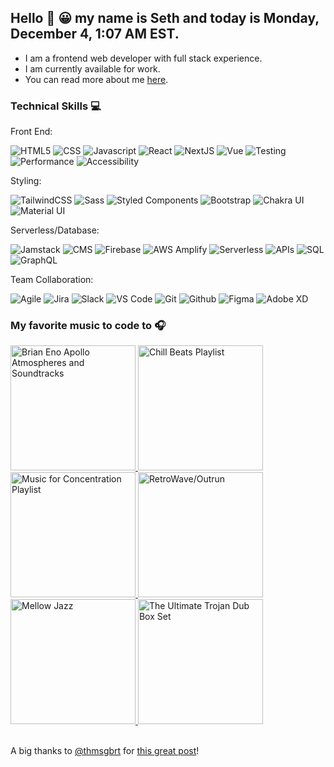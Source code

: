 ## Hello 👋 😀 my name is Seth and today is Monday, December 4, 1:07 AM EST.

- I am a frontend web developer with full stack experience.
- I am currently available for work.
- You can read more about me [here](https://sethhallcreative.com/).

### Technical Skills 💻

Front End:
<br>

![HTML5](https://img.shields.io/badge/-HTML5-E34F26?style=flat-square&logo=html5&logoColor=white)
![CSS](https://img.shields.io/badge/-CSS-1c4fd8?style=flat-square&logo=css3&logoColor=white)
![Javascript](https://img.shields.io/badge/-Javascript-fbbf24?style=flat-square&logo=javascript&logoColor=white)
![React](https://img.shields.io/badge/-React-45b8d8?style=flat-square&logo=react&logoColor=white)
![NextJS](https://img.shields.io/badge/-NextJS-000000?style=flat-square&logo=next-dot-js&logoColor=white)
![Vue](https://img.shields.io/badge/-Vue-16b981?style=flat-square&logo=vue-dot-js&logoColor=white)
![Testing](https://img.shields.io/badge/-Testing-FB0043?style=flat-square)
![Performance](https://img.shields.io/badge/-Performance-1B6277?style=flat-square)
![Accessibility](https://img.shields.io/badge/-Accessibility-23977B?style=flat-square)

Styling:
<br>

![TailwindCSS](https://img.shields.io/badge/-TailwindCSS-0c91b1?style=flat-square&logo=tailwind-css&logoColor=white)
![Sass](https://img.shields.io/badge/-Sass-CC6699?style=flat-square&logo=sass&logoColor=white)
![Styled Components](https://img.shields.io/badge/-Styled_Components-db7092?style=flat-square&logo=styled-components&logoColor=white)
![Bootstrap](https://img.shields.io/badge/-Bootstrap-7951b3?style=flat-square&logo=bootstrap&logoColor=white)
![Chakra UI](https://img.shields.io/badge/-Chakra_UI-66c9cc?style=flat-square&logo=chakra-ui&logoColor=white)
![Material UI](https://img.shields.io/badge/-Material_UI-0081CB?style=flat-square&logo=material-ui&logoColor=white)

Serverless/Database:
<br>

![Jamstack](https://img.shields.io/badge/-Jamstack-db2877?style=flat-square&logo=jamstack&logoColor=white)
![CMS](https://img.shields.io/badge/-CMS-AE58CD?style=flat-square)
![Firebase](https://img.shields.io/badge/-Firebase-f59e0b?style=flat-square&logo=firebase&logoColor=white)
![AWS Amplify](https://img.shields.io/badge/-AWS_Amplify-FF9900?style=flat-square&logo=aws-amplify&logoColor=white)
![Serverless](https://img.shields.io/badge/-Serverless-ea580e?style=flat-square&logo=severless&logoColor=white)
![APIs](https://img.shields.io/badge/-APIs-5046e4?style=flat-square)
![SQL](https://img.shields.io/badge/-SQL-000000?style=flat-square)
![GraphQL](https://img.shields.io/badge/-GraphQL-E10098?style=flat-square&logo=graphql&logoColor=white)

Team Collaboration:
<br>

![Agile](https://img.shields.io/badge/-Agile-0C6DA9?style=flat-square)
![Jira](https://img.shields.io/badge/-Jira-0252cc?style=flat-square&logo=jira&logoColor=white)
![Slack](https://img.shields.io/badge/-Slack-4A154B?style=flat-square&logo=slack&logoColor=white)
![VS Code](https://img.shields.io/badge/-VS_Code-007ACC?style=flat-square&logo=visual-studio-code&logoColor=white)
![Git](https://img.shields.io/badge/-Git-F05032?style=flat-square&logo=git&logoColor=white)
![Github](https://img.shields.io/badge/-GitHub-181717?style=flat-square&logo=github&logoColor=white)
![Figma](https://img.shields.io/badge/-Figma-F24E1E?style=flat-square&logo=figma&logoColor=white)
![Adobe XD](https://img.shields.io/badge/-Adobe_XD-FF61F6?style=flat-square&logo=adobe-xd&logoColor=white)
<br>

<!--I live and work remotely in the great state of [North Carolina](https://www.wikiwand.com/en/North_Carolina). 😎 💻-->

<!--Today's weather is ***43°C*** with ***clear sky*** and the ☀️ rises at ***7:21 AM EST*** and sets at ***5:10 PM EST***.-->

<!--Instagram Images-->
<!--<img width="200" src="" /> <img width="200" src="" /> <img width="200" src="" /> <img width="200" src="" />-->
<!--<br>-->

### My favorite music to code to 🎧

<a href="https://open.spotify.com/album/1Km58i317Pm5bQR3wPHKcO">
  <img src="https://i.scdn.co/image/ab67616d00001e02a7ec5d3e166901845bd74fb1" alt="Brian Eno Apollo Atmospheres and Soundtracks" width="200px">
</a>

<a href="https://open.spotify.com/playlist/2rN3mSrzUcgjlj1TcEDTX7">
  <img src="https://i.scdn.co/image/ab67706c0000bebbcb7db8bdf70f8e8f57fd6d7f" alt="Chill Beats Playlist" width="200px">
</a>

<a href="https://open.spotify.com/playlist/37i9dQZF1DX3PFzdbtx1Us">
  <img src="https://i.scdn.co/image/ab67706f000000033466e2ac76e504f4131af598" alt="Music for Concentration Playlist" width="200px">
</a>

<a href="https://open.spotify.com/playlist/37i9dQZF1DXdLEN7aqioXM?si=c216195d37504cca">
  <img src="https://i.scdn.co/image/ab67706f00000003d868372b47b5f0514f0c40b6" alt="RetroWave/Outrun" width="200px">
</a>

<a href="https://open.spotify.com/playlist/5tYP3nadT118D1xWxpH87i?si=f4dbe936f8cd4828">
  <img src="https://mosaic.scdn.co/640/ab67616d0000b2731a05b72d0e1fc7a4e30d047dab67616d0000b273269c1f2d02d992ac68caba94ab67616d0000b2738e59495684817f8385a1d1b5ab67616d0000b273b4168399c175b4699e879fa0" alt="Mellow Jazz" width="200px">
</a>

<a href="https://open.spotify.com/playlist/60ULD4NjSbr6zWQ2EuGhZj?si=286f7fc4cb414847">
  <img src="https://i.scdn.co/image/ab67706c0000bebb7bf12ddf3d7f1dd291d21e53" alt="The Ultimate Trojan Dub Box Set" width="200px">
</a>
<br>
<br>

A big thanks to [@thmsgbrt](https://github.com/thmsgbrt) for [this great post](https://medium.com/swlh/how-to-create-a-self-updating-readme-md-for-your-github-profile-f8b05744ca91)!